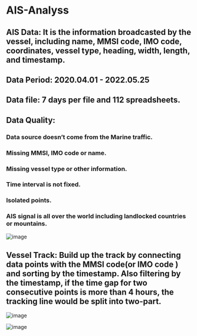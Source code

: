 # AIS-Analyss

## AIS Data: It is the information broadcasted by the vessel, including name, MMSI  code, IMO code, coordinates, vessel type, heading, width, length, and timestamp.
## Data Period: 2020.04.01 - 2022.05.25
## Data file: 7 days per file and 112 spreadsheets.
## Data Quality:
### Data source doesn’t come from the Marine traffic.
### Missing MMSI, IMO code or name.
### Missing vessel type or other information.
### Time interval is not fixed. 
### Isolated points.
### AIS signal is all over the world including landlocked countries or mountains.

![image](https://github.com/user-attachments/assets/ca64cd86-5b85-4e22-a2c4-3f944d5f615a)


## Vessel Track: Build up the track by connecting data points with the MMSI code(or IMO code ) and sorting by the timestamp. Also filtering by the timestamp, if the time gap for two consecutive points is more than 4 hours, the tracking line would be split into two-part.

![image](https://github.com/user-attachments/assets/42f2d87e-c0f5-42b3-ae4a-5d41cff67c80)

![image](https://github.com/user-attachments/assets/3bad0505-bca1-4725-8c4f-e3cceac638a6)
